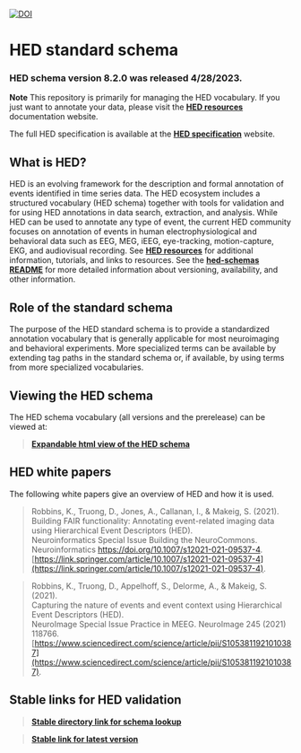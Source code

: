 [![DOI](https://zenodo.org/badge/DOI/10.5281/zenodo.7876037.svg)](https://doi.org/10.5281/zenodo.7876037)

# HED standard schema

### HED schema version 8.2.0 was released 4/28/2023.

**Note** This repository is primarily for managing the HED vocabulary. If you just 
want to annotate your data, please visit the [**HED resources**](https://www.hed-resources.org) documentation website. 

The full HED specification is available at the
[**HED specification**](https://hed-specification.readthedocs.io/en/latest/index.html) website. 

## What is HED?
HED is an evolving framework for the description and formal annotation of events 
identified in time series data. The HED ecosystem includes a structured vocabulary (HED schema)
together with tools for validation and for using HED annotations in data search, 
extraction, and analysis. While HED can be used to annotate any type of event, 
the current HED community focuses on annotation of events in human 
electrophysiological and behavioral data such as EEG, MEG, iEEG, eye-tracking, 
motion-capture, EKG, and audiovisual recording.
See [**HED resources**](https://www.hed-resources.org/en/latest/) for
additional information, tutorials, and links to resources.
See the [**hed-schemas README**](https://github.com/hed-standard/hed-schemas/blob/main/README.md) for more detailed information
about versioning, availability, and other information.

## Role of the standard schema
The purpose of the HED standard schema is to provide a standardized 
annotation vocabulary that is generally applicable for most neuroimaging
and behavioral experiments. More specialized terms can be available by
extending tag paths in the standard schema or, if available, by using
terms from more specialized vocabularies.

## Viewing the HED schema
The HED schema vocabulary (all versions and the prerelease) can be viewed at:

> [**Expandable html view of the HED schema**](http://www.hedtags.org/display_hed.html) 

## HED white papers

The following white papers give an overview of HED and how it is used.

> Robbins, K., Truong, D., Jones, A., Callanan, I., & Makeig, S. (2021).  
> Building FAIR functionality: Annotating event-related imaging data using Hierarchical Event Descriptors (HED).   
> Neuroinformatics Special Issue Building the NeuroCommons. Neuroinformatics https://doi.org/10.1007/s12021-021-09537-4.  
> [https://link.springer.com/article/10.1007/s12021-021-09537-4](https://link.springer.com/article/10.1007/s12021-021-09537-4).

> Robbins, K., Truong, D., Appelhoff, S., Delorme, A., & Makeig, S. (2021).  
> Capturing the nature of events and event context using Hierarchical Event Descriptors (HED).  
> NeuroImage Special Issue Practice in MEEG. NeuroImage 245 (2021) 118766.  
> [https://www.sciencedirect.com/science/article/pii/S1053811921010387](https://www.sciencedirect.com/science/article/pii/S1053811921010387).

## Stable links for HED validation

> [**Stable directory link for schema lookup**](https://github.com/hed-standard/hed-schemas/tree/main/standard_schema/hedxml)

> [**Stable link for latest version**](https://raw.githubusercontent.com/hed-standard/hed-schemas/main/standard_schema/hedxml/HEDLatest.xml)


